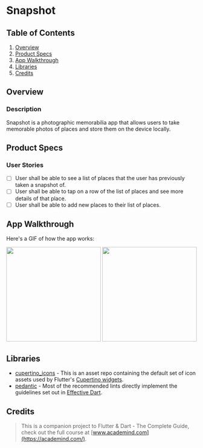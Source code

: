 # Snapshot

## Table of Contents
1. [Overview](#Overview)
2. [Product Specs](#Product-Specs)
3. [App Walkthrough](#App-Walkthrough)
4. [Libraries](#Libraries)
5. [Credits](#Credits)

## Overview
### Description

Snapshot is a photographic memorabilia app that allows users to take memorable photos of places and store them on the device locally.

## Product Specs
### User Stories

- [ ] User shall be able to see a list of places that the user has previously taken a snapshot of.
- [ ] User shall be able to tap on a row of the list of places and see more details of that place.
- [ ] User shall be able to add new places to their list of places.

## App Walkthrough

Here's a GIF of how the app works:

<img src="https://github.com/py415/app-resources/blob/master/flutter/ios/flutter-ios-snapshot.gif" width=250>

<img src="https://github.com/py415/app-resources/blob/master/flutter/android/flutter-android-snapshot.gif" width=250>

## Libraries

- [cupertino_icons](https://github.com/flutter/cupertino_icons) - This is an asset repo containing the default set of icon assets used by Flutter's [Cupertino widgets](https://github.com/flutter/flutter/tree/master/packages/flutter/lib/src/cupertino).
- [pedantic](https://github.com/dart-lang/pedantic) - Most of the recommended lints directly implement the guidelines set out in [Effective Dart](https://dart.dev/guides/language/effective-dart).

## Credits

>This is a companion project to Flutter & Dart - The Complete Guide, check out the full course at [www.academind.com](https://academind.com/).